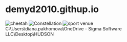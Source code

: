 # demyd2010.githup.io
![cheetah](https://github.com/demyd2010/demyd2010.githup.io/assets/148500105/67efec3e-01e5-427e-9dbe-a07bc25edddc)
![Constellation](https://github.com/demyd2010/demyd2010.githup.io/assets/148500105/eb4d0505-6ee5-49b9-9f61-26290f656528)
![sport venue](https://github.com/demyd2010/demyd2010.githup.io/assets/148500105/895ec3af-3733-4561-94c1-75516f66bbd9)
C:\Users\diana.pakhomova\OneDrive - Sigma Software LLC\Desktop\HUDSON
